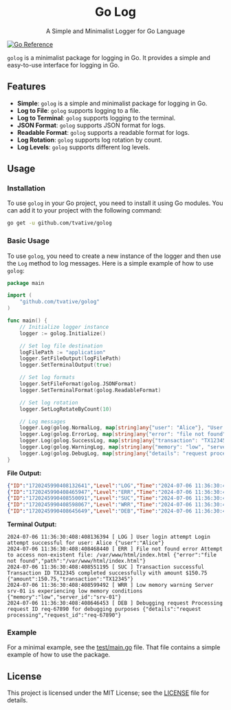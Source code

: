 <div align="center">
  <h1>Go Log</h1>
  <p>A Simple and Minimalist Logger for Go Language</p>
</div>

[![Go Reference](https://pkg.go.dev/badge/golang.org/x/example.svg)](https://pkg.go.dev/github.com/tvative/golog)

`golog` is a minimalist package for logging in Go. It provides a simple and easy-to-use interface for logging in Go.

## Features

- **Simple**: `golog` is a simple and minimalist package for logging in Go.
- **Log to File**: `golog` supports logging to a file.
- **Log to Terminal**: `golog` supports logging to the terminal.
- **JSON Format**: `golog` supports JSON format for logs.
- **Readable Format**: `golog` supports a readable format for logs.
- **Log Rotation**: `golog` supports log rotation by count.
- **Log Levels**: `golog` supports different log levels.

## Usage

### Installation

To use `golog` in your Go project, you need to install it using Go modules. You can add it to your project with the
following command:

```bash
go get -u github.com/tvative/golog
```

### Basic Usage

To use `golog`, you need to create a new instance of the logger and then use the `Log` method to log messages. Here is a
simple example of how to use `golog`:

```go
package main

import (
	"github.com/tvative/golog"
)

func main() {
	// Initialize logger instance
	logger := golog.Initialize()

	// Set log file destination
	logFilePath := "application"
	logger.SetFileOutput(logFilePath)
	logger.SetTerminalOutput(true)

	// Set log formats
	logger.SetFileFormat(golog.JSONFormat)
	logger.SetTerminalFormat(golog.ReadableFormat)

	// Set log rotation
	logger.SetLogRotateByCount(10)

	// Log messages
	logger.Log(golog.NormalLog, map[string]any{"user": "Alice"}, "User login attempt", "Login attempt successful for user: Alice")
	logger.Log(golog.ErrorLog, map[string]any{"error": "file not found", "path": "/var/www/html/index.html"}, "File not found error", "Attempt to access non-existent file: /var/www/html/index.html")
	logger.Log(golog.SuccessLog, map[string]any{"transaction": "TX12345", "amount": 150.75}, "Transaction successful", "Transaction ID TX12345 completed successfully with amount $150.75")
	logger.Log(golog.WarningLog, map[string]any{"memory": "low", "server_id": "srv-01"}, "Low memory warning", "Server srv-01 is experiencing low memory conditions")
	logger.Log(golog.DebugLog, map[string]any{"details": "request processing", "request_id": "req-67890"}, "Debugging request", "Processing request ID req-67890 for debugging purposes")
}
```

**File Output:**

```json
{"ID":"1720245990408132641","Level":"LOG","Time":"2024-07-06 11:36:30:408:408136394","Message":"User login attempt Login attempt successful for user: Alice","Additional":{"user":"Alice"}}
{"ID":"1720245990408465947","Level":"ERR","Time":"2024-07-06 11:36:30:408:408468440","Message":"File not found error Attempt to access non-existent file: /var/www/html/index.html","Additional":{"error":"file not found","path":"/var/www/html/index.html"}}
{"ID":"1720245990408550091","Level":"SUC","Time":"2024-07-06 11:36:30:408:408551195","Message":"Transaction successful Transaction ID TX12345 completed successfully with amount $150.75","Additional":{"amount":150.75,"transaction":"TX12345"}}
{"ID":"1720245990408598067","Level":"WRR","Time":"2024-07-06 11:36:30:408:408599492","Message":"Low memory warning Server srv-01 is experiencing low memory conditions","Additional":{"memory":"low","server_id":"srv-01"}}
{"ID":"1720245990408645649","Level":"DEB","Time":"2024-07-06 11:36:30:408:408646453","Message":"Debugging request Processing request ID req-67890 for debugging purposes","Additional":{"details":"request processing","request_id":"req-67890"}}
```

**Terminal Output:**

```plaintext
2024-07-06 11:36:30:408:408136394 [ LOG ] User login attempt Login attempt successful for user: Alice {"user":"Alice"}
2024-07-06 11:36:30:408:408468440 [ ERR ] File not found error Attempt to access non-existent file: /var/www/html/index.html {"error":"file not found","path":"/var/www/html/index.html"}
2024-07-06 11:36:30:408:408551195 [ SUC ] Transaction successful Transaction ID TX12345 completed successfully with amount $150.75 {"amount":150.75,"transaction":"TX12345"}
2024-07-06 11:36:30:408:408599492 [ WRR ] Low memory warning Server srv-01 is experiencing low memory conditions {"memory":"low","server_id":"srv-01"}
2024-07-06 11:36:30:408:408646453 [ DEB ] Debugging request Processing request ID req-67890 for debugging purposes {"details":"request processing","request_id":"req-67890"}
```

### Example

For a minimal example, see the [test/main.go](test/main.go) file. That file contains a simple example of how to use the
package.

## License

This project is licensed under the MIT License; see the [LICENSE](LICENSE) file for details.
